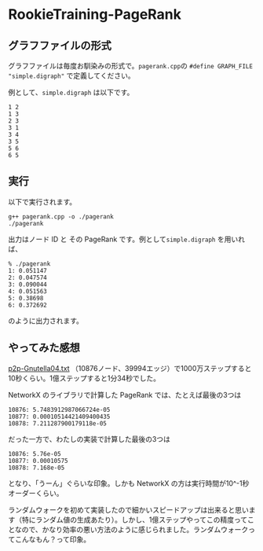 # RookieTraining-PageRank
## グラフファイルの形式
グラフファイルは毎度お馴染みの形式で。`pagerank.cpp`の `#define GRAPH_FILE "simple.digraph"` で定義してください。

例として、`simple.digraph` は以下です。

```
1 2
1 3
2 3
3 1
3 4
3 5
5 6
6 5
```

## 実行
以下で実行されます。

```
g++ pagerank.cpp -o ./pagerank
./pagerank
```

出力はノード ID と その PageRank です。例として`simple.digraph` を用いれば、

```
% ./pagerank
1: 0.051147
2: 0.047574
3: 0.090044
4: 0.051563
5: 0.38698
6: 0.372692
```

のように出力されます。

## やってみた感想
[p2p-Gnutella04.txt](https://snap.stanford.edu/data/p2p-Gnutella04.html) （10876ノード、39994エッジ）で1000万ステップすると10秒くらい。1億ステップすると1分34秒でした。

NetworkX のライブラリで計算した PageRank では、たとえば最後の3つは

```
10876: 5.7483912987066724e-05
10877: 0.00010514421409400435
10878: 7.211287900179118e-05
```

だった一方で、わたしの実装で計算した最後の3つは

```
10876: 5.76e-05
10877: 0.00010575
10878: 7.168e-05
```

となり、「うーん」ぐらいな印象。しかも NetworkX の方は実行時間が10^-1秒オーダーくらい。

ランダムウォークを初めて実装したので細かいスピードアップは出来ると思います（特にランダム値の生成あたり）。しかし、1億ステップやってこの精度ってことなので、かなり効率の悪い方法のように感じられました。ランダムウォークってこんなもん？って印象。